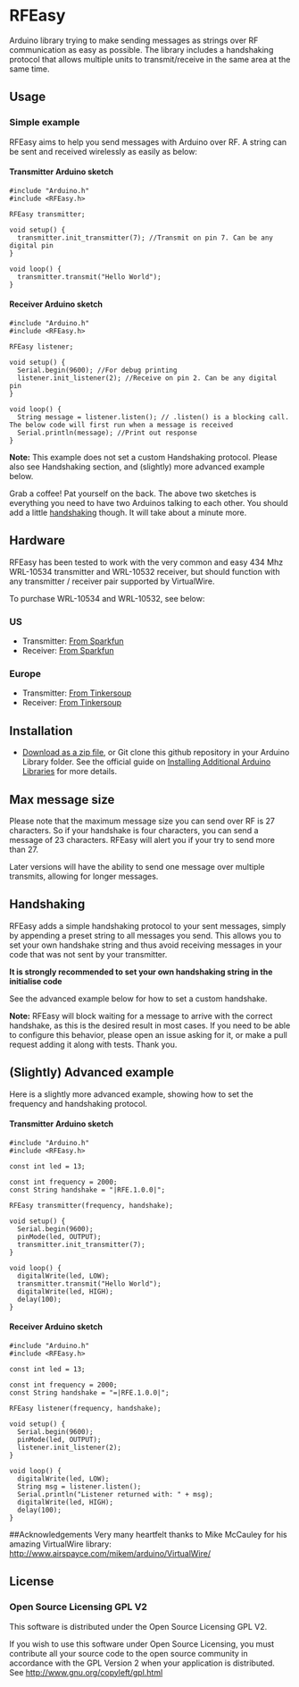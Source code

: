 # RFEasy
Arduino library trying to make sending messages as strings over RF communication as easy as possible. The library includes a handshaking protocol that allows multiple units to transmit/receive in the same area at the same time.

## Usage
### Simple example
RFEasy aims to help you send messages with Arduino over RF. A string can be sent and received wirelessly as easily as below:

#### Transmitter Arduino sketch

    #include "Arduino.h"
    #include <RFEasy.h>

    RFEasy transmitter;

    void setup() {
      transmitter.init_transmitter(7); //Transmit on pin 7. Can be any digital pin
    }

    void loop() {
      transmitter.transmit("Hello World");
    }

#### Receiver Arduino sketch

    #include "Arduino.h"
    #include <RFEasy.h>

    RFEasy listener;

    void setup() {
      Serial.begin(9600); //For debug printing
      listener.init_listener(2); //Receive on pin 2. Can be any digital pin
    }

    void loop() {
      String message = listener.listen(); // .listen() is a blocking call. The below code will first run when a message is received
      Serial.println(message); //Print out response
    }

**Note:** This example does not set a custom Handshaking protocol. Please also see Handshaking section, and (slightly) more advanced example below.

Grab a coffee! Pat yourself on the back. The above two sketches is everything you need to have two Arduinos talking to each other. You should add a little [handshaking](#handshaking) though. It will take about a minute more.

## Hardware
RFEasy has been tested to work with the very common and easy 434 Mhz WRL-10534 transmitter and WRL-10532 receiver, but should function with any transmitter / receiver pair supported by VirtualWire.

To purchase WRL-10534 and WRL-10532, see below:
### US
- Transmitter: [From Sparkfun](https://www.sparkfun.com/products/10534)
- Receiver: [From Sparkfun](https://www.sparkfun.com/products/10532)


### Europe
- Transmitter: [From Tinkersoup](https://www.tinkersoup.de/wireless/rf-link-transmitter-434mhz/a-49/)
- Receiver: [From Tinkersoup](https://www.tinkersoup.de/wireless/rf-link-receiver-4800bps-434mhz/a-824/)

## Installation
- [Download as a zip file](https://github.com/houen/RFEasy/archive/master.zip), or Git clone this github repository in your Arduino Library folder. See the official guide on [Installing Additional Arduino Libraries](http://arduino.cc/en/Guide/Libraries) for more details.

## Max message size
Please note that the maximum message size you can send over RF is 27 characters. So if your handshake is four characters, you can send a message of 23 characters. RFEasy will alert you if your try to send more than 27.

Later versions will have the ability to send one message over multiple transmits, allowing for longer messages.

## Handshaking
RFEasy adds a simple handshaking protocol to your sent messages, simply by appending a preset string to all messages you send. This allows you to set your own handshake string and thus avoid receiving messages in your code that was not sent by your transmitter.

**It is strongly recommended to set your own handshaking string in the initialise code**

See the advanced example below for how to set a custom handshake.

**Note:** RFEasy will block waiting for a message to arrive with the correct handshake, as this is the desired result in most cases. If you need to be able to configure this behavior, please open an issue asking for it, or make a pull request adding it along with tests. Thank you.

## (Slightly) Advanced example
Here is a slightly more advanced example, showing how to set the frequency and handshaking protocol.

#### Transmitter Arduino sketch

    #include "Arduino.h"
    #include <RFEasy.h>

    const int led = 13;

    const int frequency = 2000;
    const String handshake = "|RFE.1.0.0|";

    RFEasy transmitter(frequency, handshake);

    void setup() {
      Serial.begin(9600);
      pinMode(led, OUTPUT);
      transmitter.init_transmitter(7);
    }

    void loop() {
      digitalWrite(led, LOW);
      transmitter.transmit("Hello World");
      digitalWrite(led, HIGH);  
      delay(100);
    }

#### Receiver Arduino sketch

    #include "Arduino.h"
    #include <RFEasy.h>

    const int led = 13;

    const int frequency = 2000;
    const String handshake = "=|RFE.1.0.0|";

    RFEasy listener(frequency, handshake);

    void setup() {
      Serial.begin(9600);
      pinMode(led, OUTPUT);
      listener.init_listener(2);
    }

    void loop() {
      digitalWrite(led, LOW);
      String msg = listener.listen();
      Serial.println("Listener returned with: " + msg);
      digitalWrite(led, HIGH);
      delay(100);
    }

##Acknowledgements
Very many heartfelt thanks to Mike McCauley for his amazing VirtualWire library: http://www.airspayce.com/mikem/arduino/VirtualWire/

## License
### Open Source Licensing GPL V2
This software is distributed under the Open Source Licensing GPL V2.

If you wish to use this software under Open Source Licensing, you must contribute all your source code to the open source community in accordance with the GPL Version 2 when your application is distributed. See http://www.gnu.org/copyleft/gpl.html

